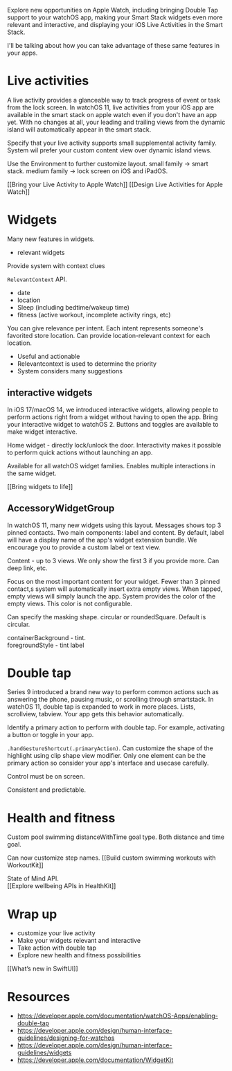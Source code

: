 Explore new opportunities on Apple Watch, including bringing Double Tap support to your watchOS app, making your Smart Stack widgets even more relevant and interactive, and displaying your iOS Live Activities in the Smart Stack.

I'll be talking about how you can take advantage of these same features in your apps.  

# Live activities

A live activity provides a glanceable way to track progress of event or task from the lock screen.  In watchOS 11, live activities from your iOS app are available in the smart stack on apple watch even if you don't have an app yet.  With no changes at all, your leading and trailing views from the dynamic island will automatically appear in the smart stack.

Specify that your live activity supports small supplemental activity family.  System wil prefer your custom content view over dynamic island views.

Use the Environment to further customize layout.  small family -> smart stack.  medium family -> lock screen on iOS and iPadOS.

[[Bring your Live Activity to Apple Watch]]
[[Design Live Activities for Apple Watch]]
# Widgets

Many new features in widgets.
* relevant widgets

Provide system with context clues

`RelevantContext` API.  
* date
* location
* Sleep (including bedtime/wakeup time)
* fitness (active workout, incomplete activity rings, etc)

You can give relevance per intent.  Each intent represents someone's favorited store location.  Can provide location-relevant context for each location.

* Useful and actionable
* Relevantcontext is used to determine the priority
* System considers many suggestions

## interactive widgets

In iOS 17/macOS 14, we introduced interactive widgets, allowing people to perform actions right from a widget without having to open the app.  Bring your interactive widget to watchOS 2.  Buttons and toggles are available to make widget interactive.

Home widget - directly lock/unlock the door.  Interactivity makes it possible to perform quick actions without launching an app.

Available for all watchOS widget families.  Enables multiple interactions in the same widget.

[[Bring widgets to life]]

## AccessoryWidgetGroup

In watchOS 11, many new widgets using this layout.  Messages shows top 3 pinned contacts.
Two main components: label and content.  By default, label will have a display name of the app's widget extension bundle.  We encourage you to provide a custom label or text view.

Content - up to 3 views.  We only show the first 3 if you provide more.  Can deep link, etc.

Focus on the most important content for your widget.  Fewer than 3 pinned contact,s system will automatically insert extra empty views.  When tapped, empty views will simply launch the app.  System provides the color of the empty views.  This color is not configurable.

Can specify the masking shape.  circular or roundedSquare.  Default is circular.

containerBackground - tint.  
foregroundStyle - tint label

# Double tap

Series 9 introduced a brand new way to perform common actions such as answering the phone, pausing music, or scrolling through smartstack.  In watchOS 11, double tap is expanded to work in more places.  Lists, scrollview, tabview.  Your app gets this behavior automatically.

Identify a primary action to perform with double tap.  For example, activating a button or toggle in your app.  

`.handGestureShortcut(.primaryAction)`.  Can customize the shape of the highlight using clip shape view modifier.  Only one element can be the primary action so consider your app's interface and usecase carefully.

Control must be on screen.

Consistent and predictable.

# Health and fitness

Custom pool swimming
distanceWithTime goal type.  Both distance and time goal.

Can now customize step names.
[[Build custom swimming workouts with WorkoutKit]]


State of Mind API.  
[[Explore wellbeing APIs in HealthKit]]

# Wrap up

* customize your live activity
* Make your widgets relevant and interactive
* Take action with double tap
* Explore new health and fitness possibilities

[[What’s new in SwiftUI]]


# Resources
* https://developer.apple.com/documentation/watchOS-Apps/enabling-double-tap
* https://developer.apple.com/design/human-interface-guidelines/designing-for-watchos
* https://developer.apple.com/design/human-interface-guidelines/widgets
* https://developer.apple.com/documentation/WidgetKit